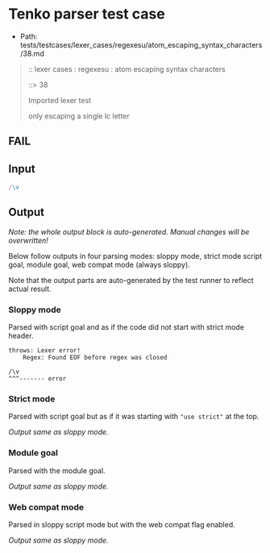 # Tenko parser test case

- Path: tests/testcases/lexer_cases/regexesu/atom_escaping_syntax_characters/38.md

> :: lexer cases : regexesu : atom escaping syntax characters
>
> ::> 38
>
> Imported lexer test
>
> only escaping a single lc letter

## FAIL

## Input

`````js
/\v
`````

## Output

_Note: the whole output block is auto-generated. Manual changes will be overwritten!_

Below follow outputs in four parsing modes: sloppy mode, strict mode script goal, module goal, web compat mode (always sloppy).

Note that the output parts are auto-generated by the test runner to reflect actual result.

### Sloppy mode

Parsed with script goal and as if the code did not start with strict mode header.

`````
throws: Lexer error!
    Regex: Found EOF before regex was closed

/\v
^^^------- error
`````

### Strict mode

Parsed with script goal but as if it was starting with `"use strict"` at the top.

_Output same as sloppy mode._

### Module goal

Parsed with the module goal.

_Output same as sloppy mode._

### Web compat mode

Parsed in sloppy script mode but with the web compat flag enabled.

_Output same as sloppy mode._
